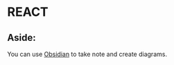 # REACT

## Aside:

You can use [Obsidian](https://obsidian.md/) to take note and create diagrams.

